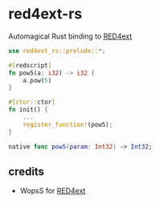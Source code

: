 # red4ext-rs
Automagical Rust binding to [RED4ext](https://github.com/WopsS/RED4ext.SDK)

```rust
use red4ext_rs::prelude::*;

#[redscript]
fn pow5(a: i32) -> i32 {
    a.pow(5)
}

#[ctor::ctor]
fn init() {
    ...
    register_function!(pow5);
}
```

```swift
native func pow5(param: Int32) -> Int32;
```

## credits
- WopsS for [RED4ext](https://github.com/WopsS/RED4ext.SDK)
